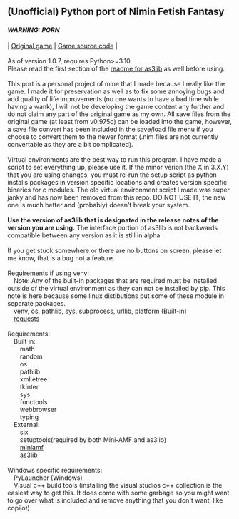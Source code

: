 <h2>(Unofficial) Python port of Nimin Fetish Fantasy</h2>
<h4><i>WARNING: PORN</i></h4>
| <a href="https://www.furaffinity.net/view/12638483/">Original game</a> | <a href="https://github.com/ajdelguidice/nimin-source">Game source code</a> |
<br><br>As of version 1.0.7, requires Python>=3.10.
<br>Please read the first section of the <a href="https://github.com/ajdelguidice/python-as3lib/blob/main/README.md">readme for as3lib</a> as well before using.
<br><br>This port is a personal project of mine that I made because I really like the game. I made it for preservation as well as to fix some annoying bugs and add quality of life improvements (no one wants to have a bad time while having a wank), I will not be developing the game content any further and do not claim any part of the original game as my own. All save files from the original game (at least from v0.975o) can be loaded into the game, however, a save file convert has been included in the save/load file menu if you choose to convert them to the newer format (.nim files are not currently convertable as they are a bit complicated).
<br><br>Virtual environments are the best way to run this program. I have made a script to set everything up, please use it. If the minor verion (the X in 3.X.Y) that you are using changes, you must re-run the setup script as python installs packages in version specific locations and creates version specific binaries for c modules. The old virtual environment script I made was super janky and has now been removed from this repo. DO NOT USE IT, the new one is much better and (probably) doesn't break your system.
<br><br><b>Use the version of as3lib that is designated in the release notes of the version you are using.</b> The interface portion of as3lib is not backwards compatible between any version as it is still in alpha.
<br><br>If you get stuck somewhere or there are no buttons on screen, please let me know, that is a bug not a feature.
<br><br>Requirements if using venv:
<br>&emsp;Note: Any of the built-in packages that are required must be installed outside of the virtual environment as they can not be installed by pip. This note is here because some linux distibutions put some of these module in separate packages.
<br>&emsp;venv, os, pathlib, sys, subprocess, urllib, platform (Built-in)
<br>&emsp;<a href="https://pypi.org/project/requests/">requests</a>
<br><br>Requirements:
<br>&emsp;Built in:
<br>&emsp;&emsp;math
<br>&emsp;&emsp;random
<br>&emsp;&emsp;os
<br>&emsp;&emsp;pathlib
<br>&emsp;&emsp;xml.etree
<br>&emsp;&emsp;tkinter
<br>&emsp;&emsp;sys
<br>&emsp;&emsp;functools
<br>&emsp;&emsp;webbrowser
<br>&emsp;&emsp;typing
<br>&emsp;External:
<br>&emsp;&emsp;six
<br>&emsp;&emsp;setuptools(required by both Mini-AMF and as3lib)
<br>&emsp;&emsp;<a href="https://pypi.org/project/Mini-AMF/">miniamf</a>
<br>&emsp;&emsp;<a href="https://pypi.org/project/as3lib/">as3lib</a>
<br><br>Windows specific requirements:
<br>&emsp;PyLauncher (Windows)
<br>&emsp;Visual c++ build tools (installing the visual studios c++ collection is the easiest way to get this. It does come with some garbage so you might want to go over what is included and remove anything that you don't want, like copilot)
